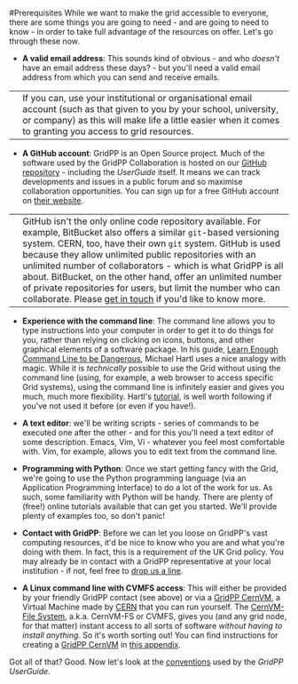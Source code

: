 #Prerequisites
While we want to make the grid accessible to everyone,
there are some things you are going to need - and
are going to need to know - in order to take full advantage
of the resources on offer. Let's go through these now.

* **A valid email address**: This sounds kind of obvious - and
who _doesn't_ have an email address these days? - but you'll
need a valid email address from which you can send and receive
emails.

<table>
<tr>
<td align='center'><i class="fa fa-lightbulb-o" style='font-size:3em'></i></td>
<td>
If you can, use your institutional or organisational
email account (such as that given to you by
your school, university, or company)
as this will make life a little easier
when it comes to granting you access to grid resources.
</td>
</tr>
</table>

* **A GitHub account**: GridPP is an Open Source project.
Much of the software used by the GridPP Collaboration is
hosted on our
[GitHub repository](http://github.com/gridpp) - including the
_UserGuide_ itself. It means we can track developments
and issues in a public forum and so maximise collaboration opportunities. 
You can sign up for a free GitHub account on [their website](http://github.com).

<table>
<tr>
<td align='center'><i class="fa fa-info-circle" style='font-size:3em'></i></td>
<td>
GitHub isn't the only online code repository available.
For example, BitBucket also offers a similar <code>git</code>-based
versioning system. CERN, too, have their own <code>git</code> system.
GitHub is used because they allow unlimited public repositories
with an unlimited number of collaborators - which is what
GridPP is all about.
BitBucket, on the other hand, offer an unlimited number of
private repositories for users, but limit the number who
can collaborate. Please <a href='https://www.gridpp.ac.uk/contact/'>get in touch</a>
if you'd like to know more.
</td>
</tr>
</table>

* **Experience with the command line**:
The command line allows you to type instructions into
your computer in order to get it to do things for you,
rather than relying on clicking on icons, buttons,
and other graphical elements of a software package.
In his guide,
[Learn Enough Command Line to be Dangerous](http://www.learnenough.com/command-line-tutorial),
Michael Hartl uses a nice analogy with magic.
While it is _technically_ possible to use the Grid
without using the command line (using, for example,
a web browser to access specific Grid systems),
using the command line is infinitely easier
and gives you much, much more flexibility.
Hartl's [tutorial](http://www.learnenough.com/command-line-tutorial),
is well worth following if you've not used it before
(or even if you have!).

* **A text editor**:
we'll be writing scripts - series of commands
to be executed one after the other -
and for this you'll need a text editor of some description.
Emacs, Vim, Vi - whatever you feel most comfortable with.
Vim, for example, allows you to edit text from the
command line.

* **Programming with Python**:
Once we start getting fancy with the Grid,
we're going to use the Python programming language
(via an Application Programming Interface)
to do a lot of the work for us.
As such, some familiarity with Python will be handy.
There are plenty of (free!) online tutorials available that can get
you started. We'll provide plenty of examples too,
so don't panic!

* **Contact with GridPP**:
Before we can let you loose on GridPP's vast computing
resources, it'd be nice to know who you are and what
you're doing with them. In fact, this is a requirement
of the UK Grid policy. You may already be in contact with
a GridPP representative at your local institution - if not,
feel free to
[drop us a line](https://www.gridpp.ac.uk/contact/).

* **A Linux command line with CVMFS access**:
This will either be provided by your friendly GridPP contact
(see above) or via a
[GridPP CernVM](../gridpp-cernvm/gridpp-cernvm.html),
a Virtual Machine made by
[CERN](http://cern.home) that you can run yourself.
The [CernVM-File System](https://cernvm.cern.ch/),
a.k.a. CernVM-FS or CVMFS, gives you (and any grid node, for that matter)
instant access to all sorts of software _without having to install anything_.
So it's worth sorting out!
You can find instructions for creating a
[GridPP CernVM](../gridpp-cernvm/gridpp-cernvm.html) in
[this appendix](../gridpp-cernvm/gridpp-cernvm.html).

Got all of that? Good. Now let's look at the
[conventions](conventions.html)
used by the _GridPP UserGuide_.
